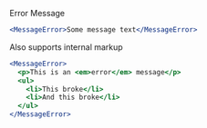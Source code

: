 Error Message
```jsx
<MessageError>Some message text</MessageError>
```

Also supports internal markup
```jsx
<MessageError>
  <p>This is an <em>error</em> message</p>
  <ul>
    <li>This broke</li>
    <li>And this broke</li>
  </ul>
</MessageError>
```
